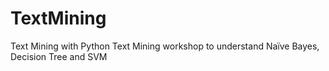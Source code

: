 # TextMining
Text Mining with Python
Text Mining workshop to understand Naïve Bayes, Decision Tree and SVM
